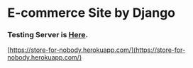 # E-commerce Site by Django

### Testing Server is [Here](https://store-for-nobody.herokuapp.com/).

[https://store-for-nobody.herokuapp.com/](https://store-for-nobody.herokuapp.com/)
